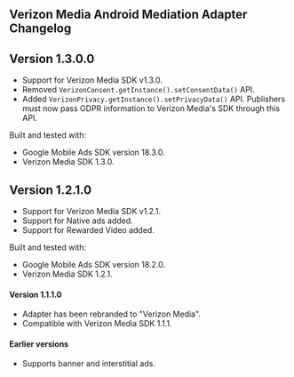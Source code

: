 ## Verizon Media Android Mediation Adapter Changelog

## Version 1.3.0.0
- Support for Verizon Media SDK v1.3.0.
- Removed `VerizonConsent.getInstance().setConsentData()` API.
- Added `VerizonPrivacy.getInstance().setPrivacyData()` API. Publishers must now pass GDPR information to Verizon Media's SDK through this API.

Built and tested with:
- Google Mobile Ads SDK version 18.3.0.
- Verizon Media SDK 1.3.0.

## Version 1.2.1.0
- Support for Verizon Media SDK v1.2.1.
- Support for Native ads added.
- Support for Rewarded Video added.

Built and tested with:
- Google Mobile Ads SDK version 18.2.0.
- Verizon Media SDK 1.2.1.

#### Version 1.1.1.0
- Adapter has been rebranded to "Verizon Media".
- Compatible with Verizon Media SDK 1.1.1.

#### Earlier versions
- Supports banner and interstitial ads.

